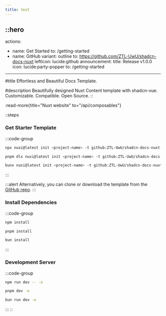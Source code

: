 ```yaml
---
title: test
---
```



::hero
---
actions:
  - name: Get Started
    to: /getting-started
  - name: GitHub
    variant: outline
    to: https://github.com/ZTL-UwU/shadcn-docs-nuxt
    leftIcon: lucide:github
announcement:
  title: Release v1.0.0
  icon: lucide:party-popper
  to: /getting-started
---
#title
Effortless and Beautiful Docs Template.

#description
Beautifully designed Nuxt Content template with shadcn-vue. Customizable. Compatible. Open Source.
::

:read-more{title="Nuxt website" to="/api/composables"}

::steps
### Get Starter Template

  :::code-group
  ```bash [npm]
  npx nuxi@latest init <project-name> -t github:ZTL-UwU/shadcn-docs-nuxt-starter
  ```
  
  ```bash [pnpm]
  pnpm dlx nuxi@latest init <project-name> -t github:ZTL-UwU/shadcn-docs-nuxt-starter
  ```
  
  ```bash [bun]
  bunx nuxi@latest init <project-name> -t github:ZTL-UwU/shadcn-docs-nuxt-starter
  ```
  :::

  :::alert
  Alternatively, you can clone or download the template from the [GitHub repo](https://github.com/ZTL-UwU/shadcn-docs-nuxt-starter).
  :::

### Install Dependencies

  :::code-group
  ```bash [npm]
  npm install
  ```
  
  ```bash [pnpm]
  pnpm install
  ```
  
  ```bash [bun]
  bun install
  ```
  :::

### Development Server

  :::code-group
  ```bash [npm]
  npm run dev -- -o
  ```
  
  ```bash [pnpm]
  pnpm dev -o
  ```
  
  ```bash [bun]
  bun run dev -o
  ```
  :::
::
